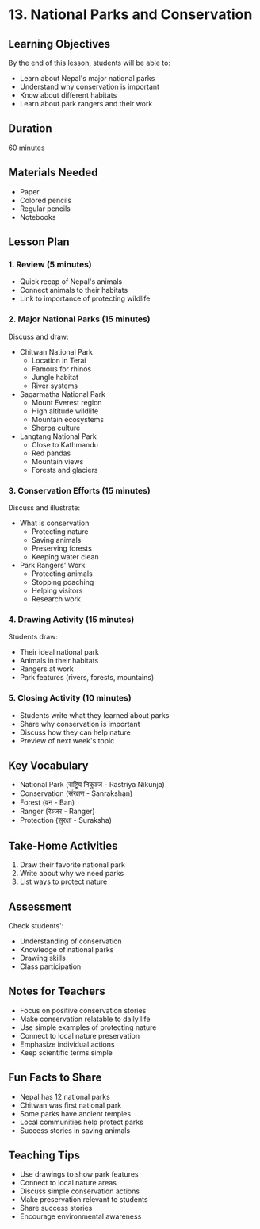 # 13. National Parks and Conservation

## Learning Objectives

By the end of this lesson, students will be able to:

- Learn about Nepal's major national parks
- Understand why conservation is important
- Know about different habitats
- Learn about park rangers and their work

## Duration

60 minutes

## Materials Needed

- Paper
- Colored pencils
- Regular pencils
- Notebooks

## Lesson Plan

### 1. Review (5 minutes)

- Quick recap of Nepal's animals
- Connect animals to their habitats
- Link to importance of protecting wildlife

### 2. Major National Parks (15 minutes)

Discuss and draw:

- Chitwan National Park
    - Location in Terai
    - Famous for rhinos
    - Jungle habitat
    - River systems
- Sagarmatha National Park
    - Mount Everest region
    - High altitude wildlife
    - Mountain ecosystems
    - Sherpa culture
- Langtang National Park
    - Close to Kathmandu
    - Red pandas
    - Mountain views
    - Forests and glaciers

### 3. Conservation Efforts (15 minutes)

Discuss and illustrate:

- What is conservation
    - Protecting nature
    - Saving animals
    - Preserving forests
    - Keeping water clean
- Park Rangers' Work
    - Protecting animals
    - Stopping poaching
    - Helping visitors
    - Research work

### 4. Drawing Activity (15 minutes)

Students draw:

- Their ideal national park
- Animals in their habitats
- Rangers at work
- Park features (rivers, forests, mountains)

### 5. Closing Activity (10 minutes)

- Students write what they learned about parks
- Share why conservation is important
- Discuss how they can help nature
- Preview of next week's topic

## Key Vocabulary

- National Park (राष्ट्रिय निकुञ्ज - Rastriya Nikunja)
- Conservation (संरक्षण - Sanrakshan)
- Forest (वन - Ban)
- Ranger (रेञ्जर - Ranger)
- Protection (सुरक्षा - Suraksha)

## Take-Home Activities

1. Draw their favorite national park
2. Write about why we need parks
3. List ways to protect nature

## Assessment

Check students':

- Understanding of conservation
- Knowledge of national parks
- Drawing skills
- Class participation

## Notes for Teachers

- Focus on positive conservation stories
- Make conservation relatable to daily life
- Use simple examples of protecting nature
- Connect to local nature preservation
- Emphasize individual actions
- Keep scientific terms simple

## Fun Facts to Share

- Nepal has 12 national parks
- Chitwan was first national park
- Some parks have ancient temples
- Local communities help protect parks
- Success stories in saving animals

## Teaching Tips

- Use drawings to show park features
- Connect to local nature areas
- Discuss simple conservation actions
- Make preservation relevant to students
- Share success stories
- Encourage environmental awareness